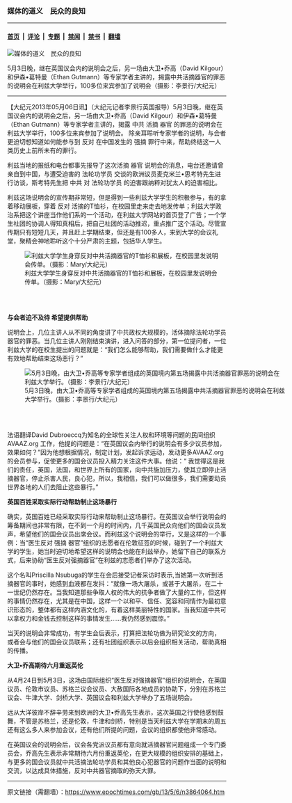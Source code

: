 ### 媒体的道义　民众的良知

---

#### [首页](../../../..?n3864064) &nbsp;|&nbsp; [评论](../../../../../epoch-comment?n3864064) &nbsp;|&nbsp; [专题](../../../../../epoch-special?n3864064) &nbsp;|&nbsp; [禁闻](../../../../../epoch-news?n3864064) &nbsp;|&nbsp; [禁书](../../../../../books?n3864064) &nbsp;|&nbsp; [翻墙](https://github.com/gfw-breaker/nogfw/blob/master/README.md?n3864064)


<div><img alt="媒体的道义　民众的良知" class="attachment-djy_600_400 size-djy_600_400 wp-post-image" src="https://i.epochtimes.com/assets/uploads/2013/05/1305061308362542-600x400.jpg"/>
<div class="caption">
 <p>
  5月3日晚，继在英国议会内的说明会之后，另一场由大卫•乔高（David Kilgour）和伊森•葛特曼（Ethan Gutmann）等专家学者主讲的，揭露中共活摘器官的罪恶的说明会在利兹大学举行，100多位来宾参加了说明会（摄影：李景行/大纪元）
 </p>
</div></div><hr/><div class="post_content" id="artbody" itemprop="articleBody">
 <!-- article content begin -->
 <p>
  【大纪元2013年05月06日讯】（大纪元记者李景行英国报导）5月3日晚，继在英国议会内的说明会之后，另一场由大卫•乔高（David Kilgour）和伊森•葛特曼（Ethan Gutmann）等专家学者主讲的，揭露
  <ok href="https://www.epochtimes.com/gb/tag/%E4%B8%AD%E5%85%B1.html">
   中共
  </ok>
  活摘
  <ok href="https://www.epochtimes.com/gb/tag/%E5%99%A8%E5%AE%98.html">
   器官
  </ok>
  的罪恶的说明会在利兹大学举行，100多位来宾参加了说明会。 除亲耳聆听专家学者的说明，与会者更迫切想知道如何能参与到
  <ok href="https://www.epochtimes.com/gb/tag/%E5%8F%8D%E5%AF%B9.html">
   反对
  </ok>
  在中国发生的
  <ok href="https://www.epochtimes.com/gb/tag/%E5%BC%BA%E6%91%98.html">
   强摘
  </ok>
  罪行中来，帮助终结这一人类历史上前所未有的罪行。
 </p>
 <p>
  利兹当地的报纸和电台都事先报导了这次活摘
  <ok href="https://www.epochtimes.com/gb/tag/%E5%99%A8%E5%AE%98.html">
   器官
  </ok>
  说明会的消息，电台还邀请曾亲自到中国，与遭受迫害的
  <ok href="https://www.epochtimes.com/gb/tag/%E6%B3%95%E8%BD%AE%E5%8A%9F%E5%AD%A6%E5%91%98.html">
   法轮功学员
  </ok>
  交谈的欧洲议员麦克米兰•思考特先生进行访谈，斯考特先生把
  <ok href="https://www.epochtimes.com/gb/tag/%E4%B8%AD%E5%85%B1.html">
   中共
  </ok>
  对
  <ok href="https://www.epochtimes.com/gb/tag/%E6%B3%95%E8%BD%AE%E5%8A%9F%E5%AD%A6%E5%91%98.html">
   法轮功学员
  </ok>
  的迫害跟纳粹对犹太人的迫害相比。
 </p>
 <p>
  利兹这场说明会的宣传期非常短，但是得到一些利兹大学学生的积极参与，有的拿着移动展板，穿着
  <ok href="https://www.epochtimes.com/gb/tag/%E5%8F%8D%E5%AF%B9.html">
   反对
  </ok>
  活摘的T恤衫，在校园里走来走去地发传单；利兹大学政治系把这个讲座当作他们系的一个活动，在利兹大学网站的首页登了广告；一个学生社团的协调人得知真相后，把自己社团的活动推迟，重点推广这个活动。尽管宣传期只有短短几天，并且赶上学期结束，但还是有100多人，来到大学的会议礼堂，聚精会神地聆听这个十分严肃的主题，包括华人学生。
 </p>
 <figure aria-describedby="caption-attachment-6699005" class="wp-caption aligncenter" id="attachment_6699005" style="width: 450px">
  <ok href=" https://i.epochtimes.com/assets/uploads/2013/05/1305061312532542.jpg" rel="noreferrer noopener" target="_blank">
   <img alt="利兹大学学生身穿反对中共活摘器官的T恤衫和展板，在校园里发说明会传单。（摄影：Mary/大纪元）" class="size-large wp-image-6699005" src="https://i.epochtimes.com/assets/uploads/2013/05/1305061312532542.jpg" title="利兹大学学生身穿反对中共活摘器官的T恤衫和展板，在校园里发说明会传单。（摄影：Mary/大纪元）"/>
  </ok>
  <br/><figcaption class="wp-caption-text" id="caption-attachment-6699005">
   利兹大学学生身穿反对中共活摘器官的T恤衫和展板，在校园里发说明会传单。（摄影：Mary/大纪元）
  </figcaption><br/>
 </figure><br/>
 <p>
  <b>
   与会者迫不及待 希望提供帮助
  </b>
 </p>
 <p>
  说明会上，几位主讲人从不同的角度讲了中共政权大规模的，活体摘除法轮功学员器官的罪恶。当几位主讲人刚刚结束演讲，进入问答的部分，第一位提问者，一位利兹大学的在校生提出的问题就是：“我们怎么能够帮助，我们需要做什么才能更有效地帮助结束这场恶行？”
 </p>
 <figure aria-describedby="caption-attachment-6699019" class="wp-caption aligncenter" id="attachment_6699019" style="width: 600px">
  <ok href=" https://i.epochtimes.com/assets/uploads/2013/05/1305061030222197-600x411.jpg" rel="noreferrer noopener" target="_blank">
   <img alt="5月3日晚，由大卫•乔高等专家学者组成的英国境内第五场揭露中共活摘器官罪恶的说明会在利兹大学举行。（摄影：李景行/大纪元）" class="size-large wp-image-6699019" src="https://i.epochtimes.com/assets/uploads/2013/05/1305061030222197-600x411.jpg" title="5月3日晚，由大卫•乔高等专家学者组成的英国境内第五场揭露中共活摘器官罪恶的说明会在利兹大学举行。（摄影：李景行/大纪元）"/>
  </ok>
  <br/><figcaption class="wp-caption-text" id="caption-attachment-6699019">
   5月3日晚，由大卫•乔高等专家学者组成的英国境内第五场揭露中共活摘器官罪恶的说明会在利兹大学举行。（摄影：李景行/大纪元）
  </figcaption><br/>
 </figure><br/>
 <p>
  法语翻译David Dubroeccq为知名的全球性关注人权和环境等问题的民间组织AVAAZ.org 工作，他提的问题是：“在英国议会内举行的说明会有多少议员参加，效果如何？”因为他想根据情况，制定计划，发起诉求运动，发动更多AVAAZ.org的会员参与，促使更多的国会议员投入精力关注这件大事。他说：“ 我觉得这是我们的责任，英国，法国，和世界上所有的国家，向中共施加压力，使其立即停止活摘器官，停止杀害人民，良心犯，所以，我相信，我们可以做很多，我们需要动员世界各地的人们去阻止这些暴行。”
 </p>
 <p>
  <b>
   英国百姓采取实际行动帮助制止这场暴行
  </b>
 </p>
 <p>
  确实，英国百姓已经采取实际行动来帮助制止这场暴行。在英国议会举行说明会的筹备期间也非常有限，在不到一个月的时间内，几千英国民众向他们的国会议员发声，希望他们的国会议员出席会议。而利兹这个说明会的举行，又是这样的一个事例：当“医生反对
  <ok href="https://www.epochtimes.com/gb/tag/%E5%BC%BA%E6%91%98.html">
   强摘
  </ok>
  器官”组织的志愿者在伦敦征签的时候，碰到了一个利兹大学的学生，她当时迫切地希望这样的说明会也能在利兹举办，她留下自己的联系方式，后来协助“医生反对强摘器官”在利兹的志愿者们举办了这次活动。
 </p>
 <p>
  这个名叫Priscilla Nsubuga的学生在会后接受记者采访时表示,当她第一次听到活摘器官的事时，她感到血液都在发抖：“就像一场大屠杀，或甚于大屠杀，在二十一世纪仍然存在。当我知道那些争取人权的伟大的抗争者做了大量的工作，但这样的事情仍然存在，尤其是在中国，这样一个以和平、信任、宽容和同情作为最初意识形态的，整体都有这样内涵文化的，有着这样美丽特性的国家。当我知道中共可以拿权力和金钱去控制这样的事情发生……我仍然感到震惊。”
 </p>
 <p>
  当天的说明会非常成功，有学生会后表示，打算把法轮功做为研究论文的方向， 或者会与他们的国会议员联系；还有社团组织表示以后会组织相关活动，帮助真相的传播。
 </p>
 <p>
  <b>
   大卫•乔高期待六月重返英伦
  </b>
 </p>
 <p>
  从4月24日到5月3日，这场由国际组织“医生反对强摘器官”组织的说明会，在英国议员、伦敦市议员、苏格兰议会议员、大赦国际各地成员的协助下，分别在苏格兰议会、牛津大学、剑桥大学、英国议会和利兹大学举办了五场说明会。
 </p>
 <p>
  远从大洋彼岸不辞辛劳来到欧洲的大卫•乔高先生表示，这次英国之行使他感到鼓舞，不管是苏格兰，还是伦敦，牛津和剑桥，特别是当天利兹大学在学期末的周五还有这么多人来参加会议，还有他们所提的问题，会议的组织都使他非常感动。
 </p>
 <p>
  在英国议会的说明会后，议会各党派议员都有意向就活摘器官问题组成一个专门委员会，乔高先生表示非常期待六月份重返英伦，在更大规模的组织安排的基础上，与更多的国会议员就中共活摘法轮功学员和其他良心犯器官的问题作当面的说明和交流，以达成具体措施，反对中共器官摘取的弥天大罪。
 </p>
 <!-- article content end -->
 <div id="below_article_ad">
 </div>
</div>


---

原文链接（需翻墙）：https://www.epochtimes.com/gb/13/5/6/n3864064.htm